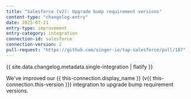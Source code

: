 ```yaml
---
title: "Salesforce (v2): Upgrade bump requirement versions"
content-type: "changelog-entry"
date: 2025-07-21
entry-type: improvement
entry-category: integration
connection-id: salesforce
connection-version: 2
pull-request: "https://github.com/singer-io/tap-salesforce/pull/187"
---
```

{{ site.data.changelog.metadata.single-integration | flatify }}

We've improved our {{ this-connection.display_name }} (v{{ this-connection.this-version }}) integration to upgrade bump requirement versions.